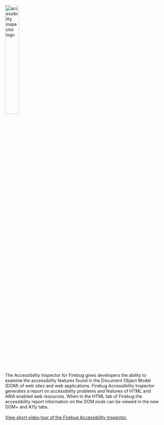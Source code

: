 <img src='http://www.cita.illinois.edu/images/ainspector_logo.png' alt='accessibility inspector logo' width='30%'>

The Accessibility Inspector for Firebug gives developers the ability to examine the accessibility features found in the Document Object Model (DOM) of web sites and web applications.  Firebug Accessibility Inspector generates a report on accessibility problems and features of HTML and ARIA enabled web resources.  When in the HTML tab of Firebug the accessibility report information on the DOM node can be viewed in the new DOM+ and A11y tabs.<br>
<br>
<a href='http://video.cita.illinois.edu/ainspector'>View short video tour of the Firebug Accessibility Inspector.</a>